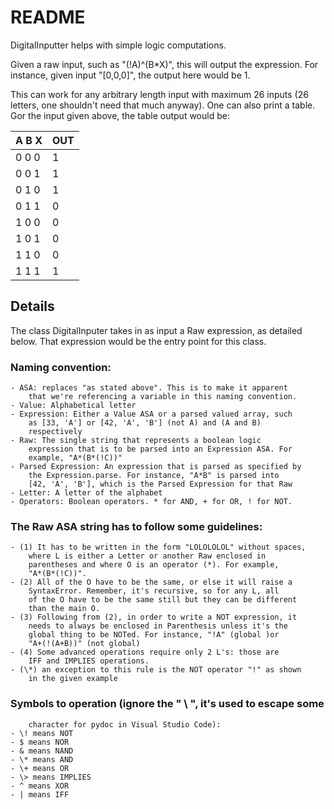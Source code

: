 # README

DigitalInputter helps with simple logic computations.

Given a raw input, such as "(!A)^(B\*X)", this will output the expression. For instance, given input "[0,0,0]", the output here would be 1.

This can work for any arbitrary length input with maximum 26 inputs (26 letters, one shouldn't need that much anyway). One can also print a table. Gor the input given above, the table output would be:

| A B X | OUT |
| ----- | --- |
| 0 0 0 | 1 |
| 0 0 1 | 1 |
| 0 1 0 | 1 |
| 0 1 1 | 0 |
| 1 0 0 | 0 |
| 1 0 1 | 0 |
| 1 1 0 | 0 |
| 1 1 1 | 1 | 

## Details

The class DigitalInputer takes in as input a Raw expression, as detailed below. That expression would be the entry point for this class. 

### Naming convention:

    - ASA: replaces "as stated above". This is to make it apparent
        that we're referencing a variable in this naming convention.
    - Value: Alphabetical letter
    - Expression: Either a Value ASA or a parsed valued array, such 
        as [33, 'A'] or [42, 'A', 'B'] (not A) and (A and B) 
        respectively
    - Raw: The single string that represents a boolean logic
        expression that is to be parsed into an Expression ASA. For
        example, "A*(B*(!C))"
    - Parsed Expression: An expression that is parsed as specified by
        the Expression.parse. For instance, "A*B" is parsed into 
        [42, 'A', 'B'], which is the Parsed Expression for that Raw
    - Letter: A letter of the alphabet
    - Operators: Boolean operators. * for AND, + for OR, ! for NOT.

### The Raw ASA string has to follow some guidelines:

    - (1) It has to be written in the form "LOLOLOLOL" without spaces, 
        where L is either a Letter or another Raw enclosed in 
        parentheses and where O is an operator (*). For example, 
        "A*(B*(!C))".
    - (2) All of the O have to be the same, or else it will raise a 
        SyntaxError. Remember, it's recursive, so for any L, all 
        of the O have to be the same still but they can be different
        than the main O. 
    - (3) Following from (2), in order to write a NOT expression, it
        needs to always be enclosed in Parenthesis unless it's the
        global thing to be NOTed. For instance, "!A" (global )or 
        "A+(!(A+B))" (not global)
    - (4) Some advanced operations require only 2 L's: those are
        IFF and IMPLIES operations.
    - (\*) an exception to this rule is the NOT operator "!" as shown
        in the given example

### Symbols to operation (ignore the " \ ", it's used to escape some 
        character for pydoc in Visual Studio Code):
    - \! means NOT 
    - $ means NOR
    - & means NAND
    - \* means AND 
    - \+ means OR
    - \> means IMPLIES
    - ^ means XOR
    - | means IFF
